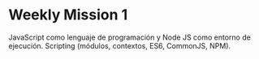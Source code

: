 # Weekly Mission 1

JavaScript como lenguaje de programación y Node JS como entorno de ejecución.
Scripting (módulos, contextos, ES6, CommonJS, NPM).
